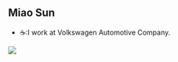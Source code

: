 ## Miao Sun
- ☕:I work at Volkswagen Automotive Company. 

<img src="https://imgur.com/rilHVxA.png"/>
